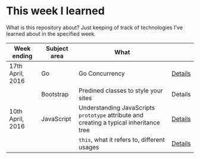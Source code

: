 # This week I learned

What is this repository about? Just keeping of track of technologies I've learned about in the specified week. 

| Week ending     | Subject area | What      |    |
|-----------------|--------------|--------   |---------  |
|17th April, 2016 | Go           | Go Concurrency | [Details](http://tschf.github.io/2016/04/17/go-concurrency/)
|                 | Bootstrap    | Predined classes to style your sites | Details |
|10th April, 2016 | JavaScript   | Understanding JavaScripts `prototype` attribute and creating a typical inheritance tree | [Details](https://github.com/tschf/twil/tree/master/assets/20160410-js-proto/) |
| | | `this`, what it refers to, different usages | [Details](https://github.com/tschf/twil/tree/master/assets/20160410-js-this/) |
